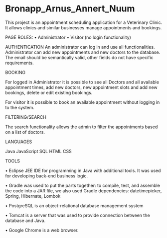 # Bronapp_Arnus_Annert_Nuum

This project is an appointment scheduling application for a Veterinary Clinic. 
It allows clinics and similar businesses manage appointments and bookings.

PAGE ROLES: 
•	Administrator 
•	Visitor (no login functionality)

AUTHENTICATION
An administrator can log in and use all functionalities.
Administrator can add new appointments and new doctors to the database.
The email should be semantically valid, other fields do not have specific requirements.


BOOKING

For logged in Administrator it is possible to see all Doctors and all available appointment times, add new doctors, new appointment slots and add new bookings, delete or edit existing bookings.

For visitor it is possible to book an available appointment without logging in to the system. 


FILTERING/SEARCH

The search functionality allows the admin to filter the appointments based on a list of doctors. 

LANGUAGES

Java
JavaScript
SQL
HTML
CSS


TOOLS


•	Eclipse JEE IDE for programming in Java with additional tools. It was used for developing back-end business logic.

•	Gradle was used to put the parts together: to  compile, test, and assemble the code into a JAR file, we also used Gradle dependencies: datetimepicker, Spring, Hibernate, Lombok  

•	PostgreSQL is an object-relational database management system

•	Tomcat is a server that was used to provide connection between the database and Java.


•	Google Chrome is a web browser.



